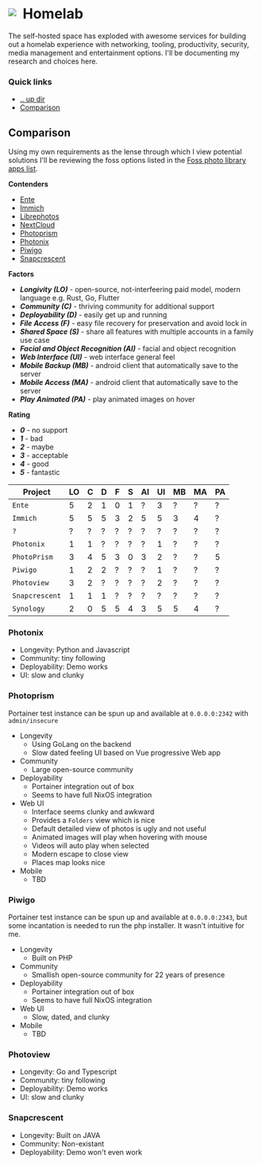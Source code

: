 # Homelab <img style="margin: 6px 13px 0px 0px" align="left" src="../../data/images/logo_36x36.png" />

The self-hosted space has exploded with awesome services for building out a homelab experience with 
networking, tooling, productivity, security, media management and entertainment options. I'll be 
documenting my research and choices here.

### Quick links
* [.. up dir](../README.md)
* [Comparison](#comparison)

## Comparison
Using my own requirements as the lense through which I view potential solutions I'll be reviewing the 
foss options listed in the [Foss photo library apps list](https://meichthys.github.io/foss_photo_libraries/).

**Contenders**
* [Ente](ente/README.md)
* [Immich](immich/README.md)
* [Librephotos](librephotos/README.md)
* [NextCloud](nextcloud/README.md)
* [Photoprism](photoprism/README.md)
* [Photonix](photonix/README.md)
* [Piwigo](piwigo/README.md)
* [Snapcrescent](snapcrescent/README.md)

**Factors**
* ***Longivity (LO)*** - open-source, not-interfeering paid model, modern language e.g. Rust, Go, Flutter
* ***Community (C)*** - thriving community for additional support
* ***Deployability (D)*** - easily get up and running
* ***File Access (F)*** - easy file recovery for preservation and avoid lock in
* ***Shared Space (S)*** - share all features with multiple accounts in a family use case
* ***Facial and Object Recognition (AI)*** - facial and object recognition
* ***Web Interface (UI)*** - web interface general feel
* ***Mobile Backup (MB)*** - android client that automatically save to the server
* ***Mobile Access (MA)*** - android client that automatically save to the server
* ***Play Animated (PA)*** - play animated images on hover

**Rating**
* ***0*** - no support
* ***1*** - bad
* ***2*** - maybe
* ***3*** - acceptable
* ***4*** - good
* ***5*** - fantastic

| Project       | LO | C | D | F | S | AI | UI | MB | MA | PA |
| ------------- | -- | - | - | - | - | -- | -- | -- | -- | -- |
| `Ente`        | 5  | 2 | 1 | 0 | 1 | ?  | 3  | ?  | ?  | ?  | 
| `Immich`      | 5  | 5 | 5 | 3 | 2 | 5  | 5  | 3  | 4  | ?  |
| `?`           | ?  | ? | ? | ? | ? | ?  | ?  | ?  | ?  | ?  |
| `Photonix`    | 1  | 1 | ? | ? | ? | ?  | 1  | ?  | ?  | ?  |
| `PhotoPrism`  | 3  | 4 | 5 | 3 | 0 | 3  | 2  | ?  | ?  | 5  |
| `Piwigo`      | 1  | 2 | 2 | ? | ? | ?  | 1  | ?  | ?  | ?  |
| `Photoview`   | 3  | 2 | ? | ? | ? | ?  | 2  | ?  | ?  | ?  |
| `Snapcrescent`| 1  | 1 | 1 | ? | ? | ?  | ?  | ?  | ?  | ?  |
| `Synology`    | 2  | 0 | 5 | 5 | 4 | 3  | 5  | 5  | 4  | ?  |

### Photonix
* Longevity: Python and Javascript
* Community: tiny following
* Deployability: Demo works
* UI: slow and clunky

### Photoprism
Portainer test instance can be spun up and available at `0.0.0.0:2342` with `admin/insecure`

* Longevity
  - Using GoLang on the backend
  - Slow dated feeling UI based on Vue progressive Web app
* Community
  - Large open-source community
* Deployability
  - Portainer integration out of box
  - Seems to have full NixOS integration
* Web UI
  - Interface seems clunky and awkward
  - Provides a `Folders` view which is nice
  - Default detailed view of photos is ugly and not useful
  - Animated images will play when hovering with mouse
  - Videos will auto play when selected
  - Modern escape to close view
  - Places map looks nice
* Mobile
  - TBD

### Piwigo
Portainer test instance can be spun up and available at `0.0.0.0:2343`, but some incantation is 
needed to run the php installer. It wasn't intuitive for me.

* Longevity
  - Built on PHP
* Community
  - Smallish open-source community for 22 years of presence
* Deployability
  - Portainer integration out of box
  - Seems to have full NixOS integration
* Web UI
  - Slow, dated, and clunky
* Mobile
  - TBD

### Photoview
* Longevity: Go and Typescript
* Community: tiny following
* Deployability: Demo works
* UI: slow and clunky

### Snapcrescent
* Longevity: Built on JAVA
* Community: Non-existant
* Deployability: Demo won't even work
